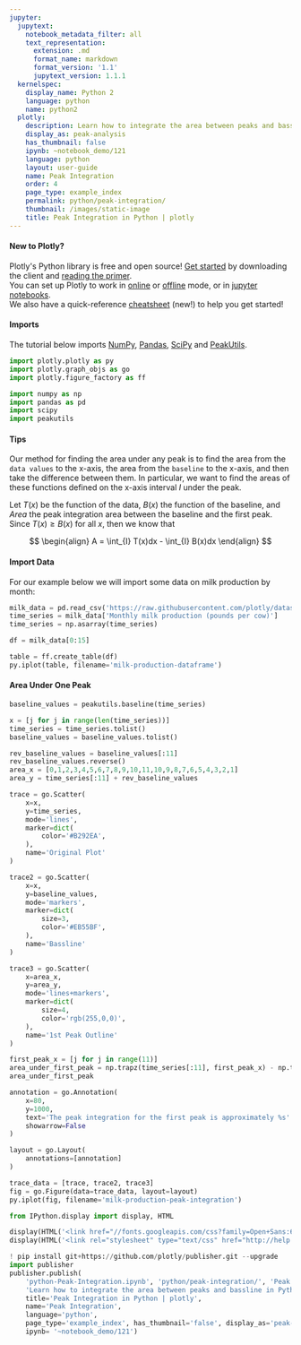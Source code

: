 ```yaml
---
jupyter:
  jupytext:
    notebook_metadata_filter: all
    text_representation:
      extension: .md
      format_name: markdown
      format_version: '1.1'
      jupytext_version: 1.1.1
  kernelspec:
    display_name: Python 2
    language: python
    name: python2
  plotly:
    description: Learn how to integrate the area between peaks and bassline in Python.
    display_as: peak-analysis
    has_thumbnail: false
    ipynb: ~notebook_demo/121
    language: python
    layout: user-guide
    name: Peak Integration
    order: 4
    page_type: example_index
    permalink: python/peak-integration/
    thumbnail: /images/static-image
    title: Peak Integration in Python | plotly
---
```


#### New to Plotly?
Plotly's Python library is free and open source! [Get started](https://plot.ly/python/getting-started/) by downloading the client and [reading the primer](https://plot.ly/python/getting-started/).
<br>You can set up Plotly to work in [online](https://plot.ly/python/getting-started/#initialization-for-online-plotting) or [offline](https://plot.ly/python/getting-started/#initialization-for-offline-plotting) mode, or in [jupyter notebooks](https://plot.ly/python/getting-started/#start-plotting-online).
<br>We also have a quick-reference [cheatsheet](https://images.plot.ly/plotly-documentation/images/python_cheat_sheet.pdf) (new!) to help you get started!


#### Imports
The tutorial below imports [NumPy](http://www.numpy.org/), [Pandas](https://plot.ly/pandas/intro-to-pandas-tutorial/), [SciPy](https://www.scipy.org/) and [PeakUtils](http://pythonhosted.org/PeakUtils/).

```python
import plotly.plotly as py
import plotly.graph_objs as go
import plotly.figure_factory as ff

import numpy as np
import pandas as pd
import scipy
import peakutils
```

#### Tips
Our method for finding the area under any peak is to find the area from the `data values` to the x-axis, the area from the `baseline` to the x-axis, and then take the difference between them. In particular, we want to find the areas of these functions defined on the x-axis interval $I$ under the peak.

Let $T(x)$ be the function of the data, $B(x)$ the function of the baseline, and $Area$ the peak integration area between the baseline and the first peak. Since $T(x) \geq B(x)$ for all $x$, then we know that

$$
\begin{align}
A = \int_{I} T(x)dx - \int_{I} B(x)dx
\end{align}
$$


#### Import Data
For our example below we will import some data on milk production by month:

```python
milk_data = pd.read_csv('https://raw.githubusercontent.com/plotly/datasets/master/monthly-milk-production-pounds.csv')
time_series = milk_data['Monthly milk production (pounds per cow)']
time_series = np.asarray(time_series)

df = milk_data[0:15]

table = ff.create_table(df)
py.iplot(table, filename='milk-production-dataframe')
```

#### Area Under One Peak

```python
baseline_values = peakutils.baseline(time_series)

x = [j for j in range(len(time_series))]
time_series = time_series.tolist()
baseline_values = baseline_values.tolist()

rev_baseline_values = baseline_values[:11]
rev_baseline_values.reverse()
area_x = [0,1,2,3,4,5,6,7,8,9,10,11,10,9,8,7,6,5,4,3,2,1]
area_y = time_series[:11] + rev_baseline_values

trace = go.Scatter(
    x=x,
    y=time_series,
    mode='lines',
    marker=dict(
        color='#B292EA',
    ),
    name='Original Plot'
)

trace2 = go.Scatter(
    x=x,
    y=baseline_values,
    mode='markers',
    marker=dict(
        size=3,
        color='#EB55BF',
    ),
    name='Bassline'
)

trace3 = go.Scatter(
    x=area_x,
    y=area_y,
    mode='lines+markers',
    marker=dict(
        size=4,
        color='rgb(255,0,0)',
    ),
    name='1st Peak Outline'
)

first_peak_x = [j for j in range(11)]
area_under_first_peak = np.trapz(time_series[:11], first_peak_x) - np.trapz(baseline_values[:11], first_peak_x)
area_under_first_peak

annotation = go.Annotation(
    x=80,
    y=1000,
    text='The peak integration for the first peak is approximately %s' % (area_under_first_peak),
    showarrow=False
)

layout = go.Layout(
    annotations=[annotation]
)

trace_data = [trace, trace2, trace3]
fig = go.Figure(data=trace_data, layout=layout)
py.iplot(fig, filename='milk-production-peak-integration')
```

```python
from IPython.display import display, HTML

display(HTML('<link href="//fonts.googleapis.com/css?family=Open+Sans:600,400,300,200|Inconsolata|Ubuntu+Mono:400,700" rel="stylesheet" type="text/css" />'))
display(HTML('<link rel="stylesheet" type="text/css" href="http://help.plot.ly/documentation/all_static/css/ipython-notebook-custom.css">'))

! pip install git+https://github.com/plotly/publisher.git --upgrade
import publisher
publisher.publish(
    'python-Peak-Integration.ipynb', 'python/peak-integration/', 'Peak Integration | plotly',
    'Learn how to integrate the area between peaks and bassline in Python.',
    title='Peak Integration in Python | plotly',
    name='Peak Integration',
    language='python',
    page_type='example_index', has_thumbnail='false', display_as='peak-analysis', order=4,
    ipynb= '~notebook_demo/121')
```

```python

```
